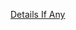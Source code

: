 [Details If Any](https://github.com/deathbybandaid/piholeparser/blob/master/RecentRunLogs/parsingscripts/VoidGRFilters.md)

